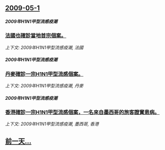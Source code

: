 ## [2009-05-1](/news/2009/05/1/index.md)

##### 2009年H1N1甲型流感疫潮
### [法國也確診當地首宗個案。](/news/2009/05/1/法國也確診當地首宗個案.md)
_上下文: 2009年H1N1甲型流感疫潮, 法國_

##### 2009年H1N1甲型流感疫潮
### [丹麥確診一宗H1N1甲型流感個案。](/news/2009/05/1/丹麥確診一宗H1N1甲型流感個案.md)
_上下文: 2009年H1N1甲型流感疫潮, 丹麥_

##### 2009年H1N1甲型流感疫潮
### [香港確診一宗H1N1甲型流感個案，一名來自墨西哥的旅客證實患病。](/news/2009/05/1/香港確診一宗H1N1甲型流感個案-一名來自墨西哥的旅客證實患病.md)
_上下文: 2009年H1N1甲型流感疫潮, 墨西哥, 香港_

## [前一天...](/news/2009/04/30/index.md)

